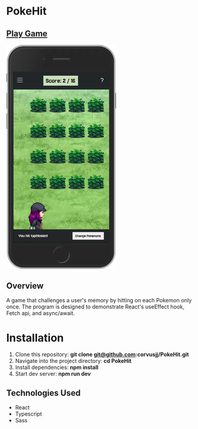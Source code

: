# PokeHit

## [Play Game](https://pokehit.netlify.app/)

<img src="public/images/mobile-screenshot.webp" width="290">

## Overview

A game that challenges a user's memory by hitting on each Pokemon only once. The program is designed to demonstrate React's useEffect hook, Fetch api, and async/await.

# Installation 

1. Clone this repository: **git clone git@github.com:corvusjj/PokeHit.git**
2. Navigate into the project directory: **cd PokeHit**
3. Install dependencies: **npm install**
4. Start dev server: **npm run dev**

## Technologies Used

- React
- Typescript
- Sass
